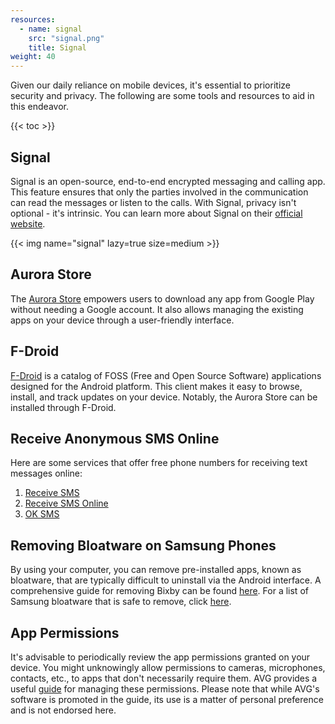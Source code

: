 ```yaml
---
resources:
  - name: signal
    src: "signal.png"
    title: Signal
weight: 40
---
```


Given our daily reliance on mobile devices, it's essential to prioritize security and privacy. The following are some tools and resources to aid in this endeavor.

{{< toc >}}

## Signal

Signal is an open-source, end-to-end encrypted messaging and calling app. This feature ensures that only the parties involved in the communication can read the messages or listen to the calls. With Signal, privacy isn't optional - it's intrinsic. You can learn more about Signal on their [official website](https://www.signal.org/).

{{< img name="signal" lazy=true size=medium >}}

## Aurora Store

The [Aurora Store](https://aurora-store.en.uptodown.com/android) empowers users to download any app from Google Play without needing a Google account. It also allows managing the existing apps on your device through a user-friendly interface.

## F-Droid

[F-Droid](https://f-droid.org/en/) is a catalog of FOSS (Free and Open Source Software) applications designed for the Android platform. This client makes it easy to browse, install, and track updates on your device. Notably, the Aurora Store can be installed through F-Droid.

## Receive Anonymous SMS Online

Here are some services that offer free phone numbers for receiving text messages online:

1. [Receive SMS](https://receivesms.cc/)
2. [Receive SMS Online](https://www.receivesms.org/)
3. [OK SMS](https://oksms.org/)

## Removing Bloatware on Samsung Phones

By using your computer, you can remove pre-installed apps, known as bloatware, that are typically difficult to uninstall via the Android interface. A comprehensive guide for removing Bixby can be found [here](https://darpan.blog/code/guide-remove-bixby-bloatware-from-samsung-galaxy-phones/#Steps_to_remove_Bixby_from_Samsung_Galaxy_phones). For a list of Samsung bloatware that is safe to remove, click [here](https://www.minitool.com/news/list-of-samsung-bloatware-safe-to-remove.html).

## App Permissions

It's advisable to periodically review the app permissions granted on your device. You might unknowingly allow permissions to cameras, microphones, contacts, etc., to apps that don't necessarily require them. AVG provides a useful [guide](https://www.avg.com/en/signal/guide-to-android-app-permissions-how-to-use-them-smartly) for managing these permissions. Please note that while AVG's software is promoted in the guide, its use is a matter of personal preference and is not endorsed here.
